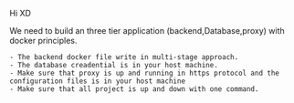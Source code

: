 Hi XD


We need to build an three tier application (backend,Database,proxy) with docker principles.


	- The backend docker file write in multi-stage approach.
	- The database creadential is in your host machine.
	- Make sure that proxy is up and running in https protocol and the configuration files is in your host machine
	- Make sure that all project is up and down with one command.
